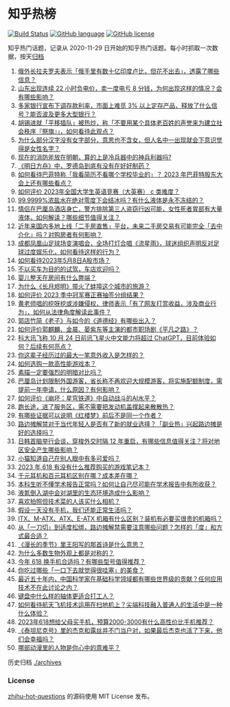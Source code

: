 # 知乎热榜
[![Build Status](https://github.com/ToWeLong/zhihu-hot-questions/workflows/CI/badge.svg)](https://github.com/ToWeLong/zhihu-hot-questions/actions)
[![GitHub language](https://img.shields.io/badge/language-golang-orange.svg)](https://golang.org/)
[![GitHub license](https://img.shields.io/github/license/ToWeLong/zhihu-hot-questions)](https://github.com/ToWeLong/zhihu-hot-questions/blob/main/LICENSE)

知乎热门话题，记录从 2020-11-29 日开始的知乎热门话题。每小时抓取一次数据，按天[归档](./archives)

<!-- BEGIN -->

1. [俄外长拉夫罗夫表示「俄手里有数十亿印度卢比，但花不出去」，透露了哪些信息？](https://www.zhihu.com/question/599575026)
1. [山东出现连续 22 小时负电价，卖一度电亏 8 分钱，为何出现这样的情况？会有哪些影响？](https://www.zhihu.com/question/599557600)
1. [多家银行宣布下调存款利率，市面上难觅 3% 以上定存产品，释放了什么信号？能否波及更多大型银行？](https://www.zhihu.com/question/599497280)
1. [胡锡进就「平移插队」被热炒，称「不要用某个具体老百姓的声誉来为建立社会秩序『祭旗』」，如何看待此观点？](https://www.zhihu.com/question/599163974)
1. [为什么部分汉字没有女字部分，意思也不含女，但人名中一出现就会下意识觉得是女性名字？](https://www.zhihu.com/question/599256815)
1. [现在的消防斧放在明朝，算的上是冷兵器中的神兵利器吗?](https://www.zhihu.com/question/393282850)
1. [《明日方舟》中，罗德岛到底有没有在好好制药？](https://www.zhihu.com/question/599509390)
1. [如何看待巴菲特称「我看简历不看哪个学校毕业的」？ 2023 年巴菲特股东大会上还有哪些看点？](https://www.zhihu.com/question/599549432)
1. [如何评价 2023年全国大学生英语竞赛（大英赛） c 类难度？](https://www.zhihu.com/question/599563855)
1. [99.9999%浓盐水在绝对零度下会结冰吗？有什么液体是永不冻结的？](https://www.zhihu.com/question/594483934)
1. [情侣在巴厘岛酒店身亡，警方排除第三人盗窃行凶可能，女性死者胃部有大量液体，如何解读？哪些细节值得关注？](https://www.zhihu.com/question/599547170)
1. [近年来国内多地上线「二手房直售」平台，未来二手房交易有可能完全「去中介化」吗？对购房者有何影响？](https://www.zhihu.com/question/599463183)
1. [成都凤凰山足球场变演唱会，全场打灯合唱《流星雨》，球迷组织声明反对足球过度娱乐化，如何看待这样的行为？](https://www.zhihu.com/question/599621664)
1. [如何看待2023年5月8日A股市场？](https://www.zhihu.com/question/599601682)
1. [不以买车为目的的试驾，车店欢迎吗？](https://www.zhihu.com/question/452730409)
1. [婴儿整天在房间有什么弊端？](https://www.zhihu.com/question/576153121)
1. [为什么《长月烬明》带火了蚌埠这个城市的旅游？](https://www.zhihu.com/question/599173524)
1. [如何评价 2023 季中冠军赛正赛抽签分组结果？](https://www.zhihu.com/question/599628354)
1. [黄老师唱的挖呀挖或涉嫌侵权，律师表示「有了网友打赏收益，涉及商业行为」，如何从法律角度解读此事件？](https://www.zhihu.com/question/599392494)
1. [郭店竹简《老子》与如今的《道德经》有哪些出入？](https://www.zhihu.com/question/28172214)
1. [如何评价郭麒麟、金晨、晏紫东等主演的都市职场剧《平凡之路》？](https://www.zhihu.com/question/598854060)
1. [科大讯飞称 10 月 24 日前讯飞星火中文能力将超过 ChatGPT，目前体验如何？后续有何亮点？](https://www.zhihu.com/question/599419646)
1. [你这辈子经历过的最大一笔意外收入是怎样的？](https://www.zhihu.com/question/27767288)
1. [如何选购一款高性能游戏本？](https://www.zhihu.com/question/595420175)
1. [素描一定要强烈的明暗对比吗？](https://www.zhihu.com/question/589618766)
1. [巴厘岛计划限制外国游客，省长称不再欢迎大规模游客，将实施配额制度，需提前一年申请，什么原因？有何影响？](https://www.zhihu.com/question/599374747)
1. [如何评价《崩坏：星穹铁道》中自动战斗的AI水平？](https://www.zhihu.com/question/598880805)
1. [跑长途，进了服务区，需不需要把发动机盖撑起来散散热？](https://www.zhihu.com/question/460657853)
1. [有哪些证据可以说明《红楼梦》前后不是同一个作者？](https://www.zhihu.com/question/561687051)
1. [路边摊解禁对于当代年轻人是否有了新的就业选择？「副业热」兴起路边摊是好的选择吗？](https://www.zhihu.com/question/599412623)
1. [日韩首脑举行会谈，穿梭外交时隔 12 年重启，有哪些信息值得关注？将对地区安全产生哪些影响？](https://www.zhihu.com/question/599581334)
1. [小猫知道自己在别人眼中有多可爱吗？](https://www.zhihu.com/question/271875206)
1. [2023 年 618 有没有什么推荐购买的游戏笔记本？](https://www.zhihu.com/question/597410050)
1. [千元耳机和百元耳机区别在哪？成本差在哪？](https://www.zhihu.com/question/597889219)
1. [本科生听不懂学术报告正常吗？如何让自己尽可能在学术报告中有所收获？](https://www.zhihu.com/question/396228032)
1. [液氮倒入湖中会对湖里的生态环境造成什么影响？](https://www.zhihu.com/question/597711914)
1. [喜欢拍照但技术菜的人该买什么相机？](https://www.zhihu.com/question/596680787)
1. [假设一天没有手机，我们还能正常生活吗？](https://www.zhihu.com/question/597929528)
1. [ITX、M-ATX、ATX、E-ATX 机箱有什么区别？装机有必要买很贵的机箱吗？](https://www.zhihu.com/question/597723934)
1. [从「一刀切」到适度松绑，路边摊解禁需要注意哪些问题？怎样的「度」和方式最合适？](https://www.zhihu.com/question/599412413)
1. [《漫长的季节》里王阳写的那首诗是什么意思？](https://www.zhihu.com/question/598285894)
1. [为什么多数生物外观上都是对称的？](https://www.zhihu.com/question/596668847)
1. [今年 618 换手机合适吗？有哪些型号值得推荐？](https://www.zhihu.com/question/599199404)
1. [你吃过哪些「一口下去就觉得很哇塞」的美食？](https://www.zhihu.com/question/597264710)
1. [最近五十年内，中国科学家在基础科学领域都有哪些世界级的贡献？任何应用技术不在此讨论之内？](https://www.zhihu.com/question/598519741)
1. [键盘中什么样的轴体更适合打工人？](https://www.zhihu.com/question/597893106)
1. [如何看待航天飞机技术运用在扫地机上？尖端科技融入普通人的生活中是一种什么体验？](https://www.zhihu.com/question/599560918)
1. [2023年618想给父母买手机，预算2000-3000有什么高性价比手机推荐？](https://www.zhihu.com/question/597409929)
1. [《泰坦尼克号》里的杰克和露丝并不门当户对，如果最后杰克也活了下来，他们会幸福吗？](https://www.zhihu.com/question/281328873)
1. [哪部动漫里的人物是你心中的意难平？](https://www.zhihu.com/question/599066047)

<!-- END -->

历史归档 [./archives](./archives)


### License
[zhihu-hot-questions](https://github.com/towelong/zhihu-hot-questions) 的源码使用 MIT License 发布。